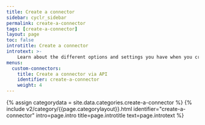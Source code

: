 ```yaml
---
title: Create a connector
sidebar: cyclr_sidebar
permalink: create-a-connector
tags: [create-a-connector]
layout: page
toc: false
introtitle: Create a connector
introtext: >-
    Learn about the different options and settings you have when you create a custom connector.
menus:
  custom-connectors:
    title: Create a connector via API
    identifier: create-a-connector
    weight: 4
---
```

{% assign categorydata = site.data.categories.create-a-connector %}
{% include v2/category/{{page.categorylayout}}.html identifier="create-a-connector" intro=page.intro title=page.introtitle text=page.introtext %}
